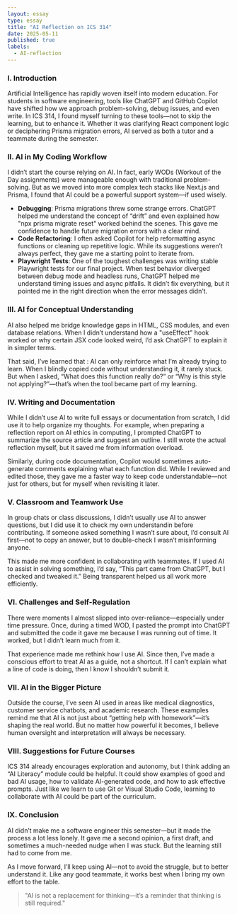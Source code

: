 ```yaml
---
layout: essay
type: essay
title: "AI Reflection on ICS 314"
date: 2025-05-11
published: true
labels:
  - AI-reflection
---
```


### I. Introduction

Artificial Intelligence has rapidly woven itself into modern education. For students in software engineering, tools like ChatGPT and GitHub Copilot have shifted how we approach problem-solving, debug issues, and even write. In ICS 314, I found myself turning to these tools—not to skip the learning, but to enhance it. Whether it was clarifying React component logic or deciphering Prisma migration errors, AI served as both a tutor and a teammate during the semester.

### II. AI in My Coding Workflow

I didn’t start the course relying on AI. In fact, early WODs (Workout of the Day assignments) were manageable enough with traditional problem-solving. But as we moved into more complex tech stacks like Next.js and Prisma, I found that AI could be a powerful support system—if used wisely.

- **Debugging**: Prisma migrations threw some strange errors. ChatGPT helped me understand the concept of “drift” and even explained how "npx prisma migrate reset" worked behind the scenes. This gave me confidence to handle future migration errors with a clear mind.
- **Code Refactoring**: I often asked Copilot for help reformatting async functions or cleaning up repetitive logic. While its suggestions weren’t always perfect, they gave me a starting point to iterate from.
- **Playwright Tests**: One of the toughest challenges was writing stable Playwright tests for our final project. When test behavior diverged between debug mode and headless runs, ChatGPT helped me understand timing issues and async pitfalls. It didn’t fix everything, but it pointed me in the right direction when the error messages didn’t.

### III. AI for Conceptual Understanding

AI also helped me bridge knowledge gaps in HTML, CSS modules, and even database relations. When I didn’t understand how a "useEffect" hook worked or why certain JSX code looked weird, I’d ask ChatGPT to explain it in simpler terms.

That said, I’ve learned that : AI can only reinforce what I’m already trying to learn. When I blindly copied code without understanding it, it rarely stuck. But when I asked, “What does this function really do?” or “Why is this style not applying?”—that’s when the tool became part of my learning.

### IV. Writing and Documentation

While I didn’t use AI to write full essays or documentation from scratch, I did use it to help organize my thoughts. For example, when preparing a reflection report on AI ethics in computing, I prompted ChatGPT to summarize the source article and suggest an outline. I still wrote the actual reflection myself, but it saved me from information overload.

Similarly, during code documentation, Copilot would sometimes auto-generate comments explaining what each function did. While I reviewed and edited those, they gave me a faster way to keep code understandable—not just for others, but for myself when revisiting it later.

### V. Classroom and Teamwork Use

In group chats or class discussions, I didn’t usually use AI to answer questions, but I did use it to check my own understandin before contributing. If someone asked something I wasn’t sure about, I’d consult AI first—not to copy an answer, but to double-check I wasn’t misinforming anyone.

This made me more confident in collaborating with teammates. If I used AI to assist in solving something, I’d say, “This part came from ChatGPT, but I checked and tweaked it.” Being transparent helped us all work more efficiently.

### VI. Challenges and Self-Regulation

There were moments I almost slipped into over-reliance—especially under time pressure. Once, during a timed WOD, I pasted the prompt into ChatGPT and submitted the code it gave me because I was running out of time. It worked, but I didn’t learn much from it.

That experience made me rethink how I use AI. Since then, I’ve made a conscious effort to treat AI as a guide, not a shortcut. If I can’t explain what a line of code is doing, then I know I shouldn’t submit it.

### VII. AI in the Bigger Picture

Outside the course, I’ve seen AI used in areas like medical diagnostics, customer service chatbots, and academic research. These examples remind me that AI is not just about “getting help with homework”—it’s shaping the real world. But no matter how powerful it becomes, I believe human oversight and interpretation will always be necessary.

### VIII. Suggestions for Future Courses

ICS 314 already encourages exploration and autonomy, but I think adding an “AI Literacy” module could be helpful. It could show examples of good and bad AI usage, how to validate AI-generated code, and how to ask effective prompts. Just like we learn to use Git or Visual Studio Code, learning to collaborate with AI could be part of the curriculum.

### IX. Conclusion

AI didn’t make me a software engineer this semester—but it made the process a lot less lonely. It gave me a second opinion, a first draft, and sometimes a much-needed nudge when I was stuck. But the learning still had to come from me.

As I move forward, I’ll keep using AI—not to avoid the struggle, but to better understand it. Like any good teammate, it works best when I bring my own effort to the table.

> "AI is not a replacement for thinking—it’s a reminder that thinking is still required."
